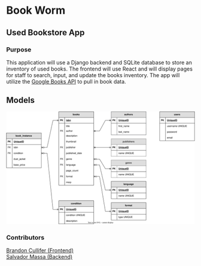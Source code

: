 # Book Worm
## Used Bookstore App

### Purpose
This application will use a Django backend and SQLite database to store an inventory of used books.
The frontend will use React and will display pages for staff to search, input, and update the books inventory.
The app will utilize the [Google Books API](https://developers.google.com/books) to pull in book data.

## Models
![ER Diagram](docs/book_worm_er_diagram.drawio.svg "ER Diagram")

### Contributors
[Brandon Cullifer (Frontend)](https://github.com/Brandon5667)  
[Salvador Massa (Backend)](https://github.com/salvadormassa)